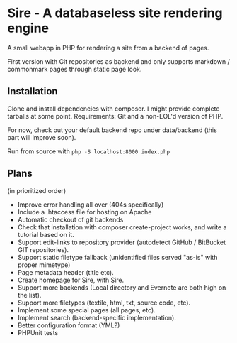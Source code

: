 # Sire - A databaseless site rendering engine

A small webapp in PHP for rendering a site from a backend of pages.

First version with Git repositories as backend and only supports
markdown / commonmark pages through static page look.

## Installation

Clone and install dependencies with composer. I might provide complete
tarballs at some point. Requirements: Git and a non-EOL'd version of
PHP.

For now, check out your default backend repo under data/backend (this
part will improve soon).

Run from source with ```php -S localhost:8000 index.php```

## Plans
(in prioritized order)
- Improve error handling all over (404s specifically)
- Include a .htaccess file for hosting on Apache
- Automatic checkout of git backends
- Check that installation with composer create-project works, and write a tutorial based on it.
- Support edit-links to repository provider (autodetect GitHub / BitBucket GIT repositories).
- Support static filetype fallback (unidentified files served "as-is" with proper mimetype)
- Page metadata header (title etc).
- Create homepage for Sire, with Sire.
- Support more backends (Local directory and Evernote are both high on the list).
- Support more filetypes (textile, html, txt, source code, etc).
- Implement some special pages (all pages, etc).
- Implement search (backend-specific implementation).
- Better configuration format (YML?)
- PHPUnit tests
